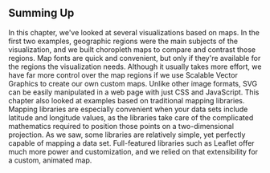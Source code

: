 ## Summing Up

In this chapter, we've looked at several visualizations based on maps. In the first two examples, geographic regions were the main subjects of the visualization, and we built choropleth maps to compare and contrast those regions. Map fonts are quick and convenient, but only if they're available for the regions the visualization needs. Although it usually takes more effort, we have far more control over the map regions if we use Scalable Vector Graphics to create our own custom maps. Unlike other image formats, <span class="smcp">SVG</span> can be easily manipulated in a web page with just <span class="smcp">CSS</span> and JavaScript. This chapter also looked at examples based on traditional mapping libraries. Mapping libraries are especially convenient when your data sets include latitude and longitude values, as the libraries take care of the complicated mathematics required to position those points on a two-dimensional projection. As we saw, some libraries are relatively simple, yet perfectly capable of mapping a data set. Full-featured libraries such as Leaflet offer much more power and customization, and we relied on that extensibility for a custom, animated map.
